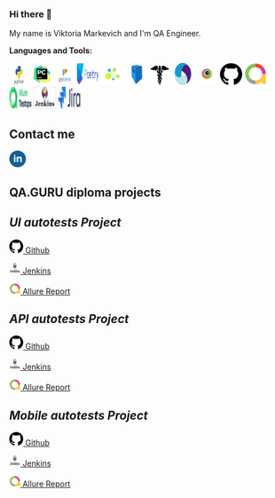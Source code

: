 ### Hi there 👋

My name is Viktoria Markevich and I'm QA Engineer.

**Languages and Tools:**

<code><img title="Python" src="media/python.png" width="35"/></code>
<code><img title="Pycharm" src="media/pycharm.jpeg" width="40"/></code>
<code><img title="Pytest" src="media/pytest.png" width="35"/></code>
<code><img title="Poetry" src="media/Poetry.jpeg" width="40"/></code>
<code><img title="Selene" src="media/selene.png" width="40"/></code>
<code><img title="Selenoid" src="media/selenoid.png" width="40"/></code>
<code><img title="Requests" src="media/requests.png" width="35"/></code>
<code><img title="Appium" src="media/appium.png" width="40"/></code>
<code><img title="Browserstack" src="media/browserstack.jpeg" width="40"/></code>
<code><img title="Github" src="media/github.png" width="40"/></code>
<code><img title="Allure Report" src="media/allure_report.png" width="40"/></code>
<code><img title="Allure TestOps" src="media/allure_testops.jpeg" width="40"/></code>
<code><img title="Jenkins" src="media/jenkins_logo.jpeg" width="40"/></code>
<code><img title="Jira" src="media/jira_logo.jpeg" width="40"/></code>

## Contact me
<a href="https://www.linkedin.com/in/viktoria-markevich-a86872120/"><img width="6%" alt="LinkedIn" title="LinkedIn" src="media/linkedin.png"/></a>

## QA.GURU diploma projects
***UI autotests Project***
------------------------
<a href="https://github.com/VikMark1/Project_UI-tests"><img src="media/github.png" width="25"/> Github</a>

<a href="https://jenkins.autotests.cloud/job/UI_tests_aviasales/"> <img src="media/jenkins_logo.jpeg" width="20"/> Jenkins</a>

<a href="https://jenkins.autotests.cloud/job/UI_tests_aviasales/4/allure/"><img src="media/allure_report.png" width="20"/> Allure Report </a>


***API autotests Project***
------------------------
<a href="https://github.com/VikMark1/Project_API-tests"><img src="media/github.png" width="25"/> Github</a>

<a href="https://jenkins.autotests.cloud/job/API_tests_petstore/"><img src="media/jenkins_logo.jpeg" width="20"/> Jenkins</a>

<a href="https://jenkins.autotests.cloud/job/API_tests_petstore/1/allure/"><img src="media/allure_report.png" width="20"/> Allure Report </a>


***Mobile autotests Project***
------------------------
<a href="https://github.com/VikMark1/Project_mobile-tests"><img src="media/github.png" width="25"/> Github</a>

<a href="https://jenkins.autotests.cloud/job/mobile_tests_wikipedia/"><img src="media/jenkins_logo.jpeg" width="20"/> Jenkins</a>

<a href="https://jenkins.autotests.cloud/job/mobile_tests_wikipedia/1/allure/"><img src="media/allure_report.png" width="20"/> Allure Report </a>
